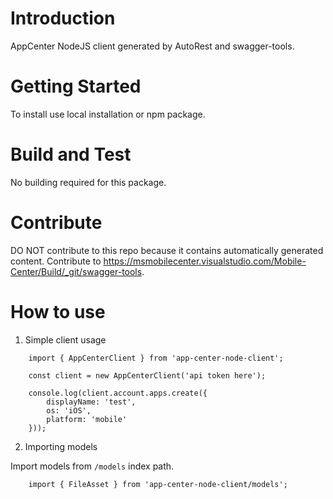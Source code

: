 # Introduction
AppCenter NodeJS client generated by AutoRest and swagger-tools.

# Getting Started
To install use local installation or npm package.

# Build and Test
No building required for this package.

# Contribute
DO NOT contribute to this repo because it contains automatically generated content.
Contribute to https://msmobilecenter.visualstudio.com/Mobile-Center/Build/_git/swagger-tools.

# How to use

1) Simple client usage

```
    import { AppCenterClient } from 'app-center-node-client';

    const client = new AppCenterClient('api token here');

    console.log(client.account.apps.create({
        displayName: 'test',
        os: 'iOS',
        platform: 'mobile'
    }));
```

2) Importing models

Import models from `/models` index path.

```
    import { FileAsset } from 'app-center-node-client/models';
```